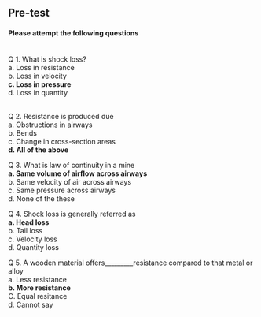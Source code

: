 ## <b> Pre-test</b>
#### Please attempt the following questions

<br>
Q 1. What is shock loss?<br>
a. Loss in resistance<br>
b. Loss in velocity<br>
<b>c. Loss in pressure</b><br>
d. Loss in quantity<br><br>

Q 2. Resistance is produced due <br>
a. Obstructions in airways <br>
b. Bends<br>
c. Change in cross-section areas <br>
<b>d. All of the above</b><br>

Q 3. What is law of continuity in a mine<br>
<b>a. Same volume of airflow across airways</b><br>
b. Same velocity of air across airways <br>
c. Same pressure across airways<br>
d. None of the these <br>

Q 4. Shock loss is generally referred as<br>
<b>a. Head loss</b><br>
b. Tail loss<br>
c. Velocity loss<br>
d. Quantity loss<br>

Q 5. A wooden material offers_________resistance compared to that metal or alloy<br>
a. Less resistance<br>
<b>b. More resistance</b><br>
C. Equal resitance<br>
d. Cannot say<br>
